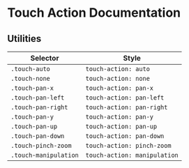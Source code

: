 # Touch Action Documentation

## Utilities

| Selector              | Style                        |
| --------------------- | ---------------------------- |
| `.touch-auto`         | `touch-action: auto`         |
| `.touch-none`         | `touch-action: none`         |
| `.touch-pan-x`        | `touch-action: pan-x`        |
| `.touch-pan-left`     | `touch-action: pan-left`     |
| `.touch-pan-right`    | `touch-action: pan-right`    |
| `.touch-pan-y`        | `touch-action: pan-y`        |
| `.touch-pan-up`       | `touch-action: pan-up`       |
| `.touch-pan-down`     | `touch-action: pan-down`     |
| `.touch-pinch-zoom`   | `touch-action: pinch-zoom`   |
| `.touch-manipulation` | `touch-action: manipulation` |
